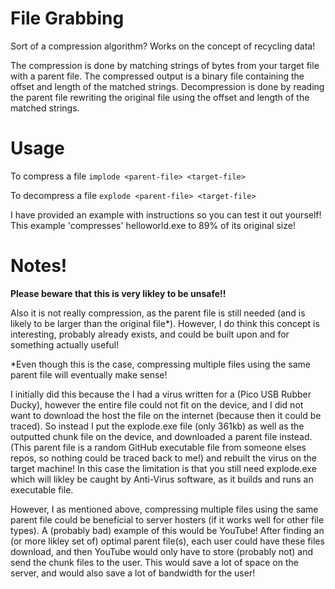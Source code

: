# File Grabbing
Sort of a compression algorithm? Works on the concept of recycling data!

The compression is done by matching strings of bytes from your target file with a parent file. The compressed output is a binary file containing the offset and length of the matched strings. Decompression is done by reading the parent file rewriting the original file using the offset and length of the matched strings.

# Usage #
To compress a file `implode <parent-file> <target-file>`

To decompress a file `explode <parent-file> <target-file>`

I have provided an example with instructions so you can test it out yourself! This example 'compresses' helloworld.exe to 89% of its original size!

# Notes! #
**Please beware that this is very likley to be unsafe!!**

Also it is not really compression, as the parent file is still needed (and is likely to be larger than the original file*). However, I do think this concept is interesting, probably already exists, and could be built upon and for something actually useful!

*Even though this is the case, compressing multiple files using the same parent file will eventually make sense!

I initially did this because the I had a virus written for a (Pico USB Rubber Ducky), however the entire file could not fit on the device, and I did not want to download the host the file on the internet (because then it could be traced). So instead I put the explode.exe file (only 361kb) as well as the outputted chunk file on the device, and downloaded a parent file instead. (This parent file is a random GitHub executable file from someone elses repos, so nothing could be traced back to me!) and rebuilt the virus on the target machine! In this case the limitation is that you still need explode.exe which will likley be caught by Anti-Virus software, as it builds and runs an executable file.

However, I as mentioned above, compressing multiple files using the same parent file could be beneficial to server hosters (if it works well for other file types). A (probably bad) example of this would be YouTube! After finding an (or more likley set of) optimal parent file(s), each user could have these files download, and then YouTube would only have to store (probably not) and send the chunk files to the user. This would save a lot of space on the server, and would also save a lot of bandwidth for the user! 